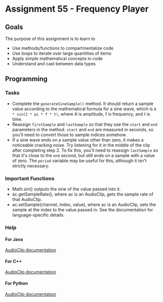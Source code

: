 Assignment 55 - Frequency Player
============

Goals
-----
The purpose of this assignment is to learn to
 - Use methods/functions to compartmentalize code
 - Use loops to iterate over large quantities of items
 - Apply simple mathematical concepts in code
 - Understand and cast between data types

Programming
-----------
### Tasks
 - Complete the `generateSineSample()` method. It should return a sample value according to the mathematical formula for a sine wave,
 which is `A * sin(2 * pi * f * t)`, where A is amplitude, f is frequency, and t is time.
 - Reassign `firstSample` and `lastSample` so that they use the `start` and `end` parameters in the method.
 `start` and `end` are measured in seconds, so you'll need to convert those to sample indices somehow.
 - If a sine wave ends on a sample value other than zero, it makes a noticeable cracking noise.
 Try listening for it in the middle of the clip after completing step 2.
 To fix this, you'll need to reassign `lastSample` so that it's close to the `end` second, but still ends on a sample with a value of zero.
 The `period` variable may be useful for this, although it isn't strictly necessary.


### Important Functions
- Math.sin() outputs the sine of the value passed into it.
- ac.getSampleRate(), where ac is an AudioClip, gets the sample rate of that AudioClip.
- ac.setSample(channel, index, value), where ac is an AudioClip, sets the sample at the index to the value passed in.
See the documentation for language-specific details.

### Help
#### For Java
[AudioClip documentation](http://bridgesuncc.github.io/doc/java-api/current/html/classbridges_1_1base_1_1_audio_clip.html)
#### For C++
[AudioClip documentation](http://bridgesuncc.github.io/doc/cxx-api/current/html/classbridges_1_1datastructure_1_1_audio_clip.html)
#### For Python
[AudioClip documentation](http://bridgesuncc.github.io/doc/python-api/current/html/classbridges_1_1audio__clip_1_1_audio_clip.html)
